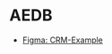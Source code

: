 # AEDB

- [Figma: CRM-Example](https://www.figma.com/design/1uriKduBHSb6Ozo7CCzAUg/CRM-Legal-Admin-Dashboard-Ui-Kit-(Community)?node-id=70-1622&node-type=frame&t=3fjVo791DR4ejjxc-0)